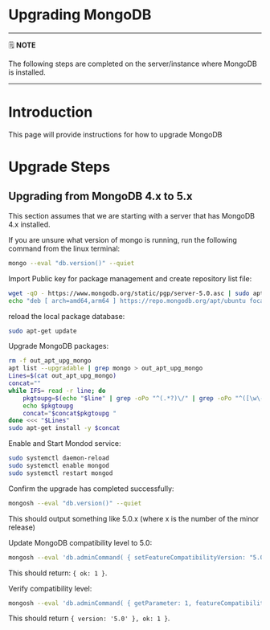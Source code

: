 # Upgrading MongoDB

---
🗒️ **NOTE**

The following steps are completed on the server/instance where MongoDB is installed.

---

# Introduction

This page will provide instructions for how to upgrade MongoDB

# Upgrade Steps

## Upgrading from MongoDB 4.x to 5.x

This section assumes that we are starting with a server that has MongoDB 4.x installed.

If you are unsure what version of mongo is running, run the following command from the linux terminal:

```sh
mongo --eval "db.version()" --quiet

```

Import Public key for package management and create repository list file:

```sh
wget -qO - https://www.mongodb.org/static/pgp/server-5.0.asc | sudo apt-key add -
echo "deb [ arch=amd64,arm64 ] https://repo.mongodb.org/apt/ubuntu focal/mongodb-org/5.0 multiverse" | sudo tee /etc/apt/sources.list.d/mongodb-org-5.0.list

```

reload the local package database: 

```sh
sudo apt-get update

```

Upgrade MongoDB packages:

```sh
rm -f out_apt_upg_mongo
apt list --upgradable | grep mongo > out_apt_upg_mongo
Lines=$(cat out_apt_upg_mongo)
concat=""
while IFS= read -r line; do
    pkgtoupg=$(echo "$line" | grep -oPo "^(.*?)\/" | grep -oPo "^([\w\-]+)")
    echo $pkgtoupg
    concat="$concat$pkgtoupg "
done <<< "$Lines"
sudo apt-get install -y $concat

```

Enable and Start Mondod service:

```sh
sudo systemctl daemon-reload
sudo systemctl enable mongod
sudo systemctl restart mongod

```

Confirm the upgrade has completed successfully:

```sh
mongosh --eval "db.version()" --quiet

```

This should output something like 5.0.x (where x is the number of the minor release)

Update MongoDB compatibility level to 5.0:

```sh
mongosh --eval 'db.adminCommand( { setFeatureCompatibilityVersion: "5.0" } )' --quiet

```

This should return: `{ ok: 1 }`.

Verify compatibility level:

```sh
mongosh --eval 'db.adminCommand( { getParameter: 1, featureCompatibilityVersion: 1 } )' --quiet

```

This should return `{ version: '5.0' }, ok: 1 }`.